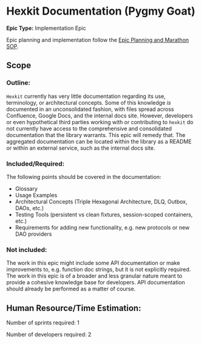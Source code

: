 # Hexkit Documentation (Pygmy Goat)
**Epic Type:** Implementation Epic

Epic planning and implementation follow the
[Epic Planning and Marathon SOP](https://docs.ghga-dev.de/main/sops/sop001_epic_planning.html).

## Scope
### Outline:
`Hexkit` currently has very little documentation regarding its use, terminology,
or architectural concepts. Some of this knowledge *is* documented in an unconsolidated
fashion, with files spread across Confluence, Google Docs, and the internal docs
site. However, developers or even hypothetical third parties working with or
contributing to `hexkit` do not currently have access to the comprehensive and
consolidated documentation that the library warrants. This epic will remedy that.
The aggregated documentation can be located within the library as a README or within
an external service, such as the internal docs site.


### Included/Required:
The following points should be covered in the documentation:
- Glossary
- Usage Examples
- Architectural Concepts (Triple Hexagonal Architecture, DLQ, Outbox, DAOs, etc.)
- Testing Tools (persistent vs clean fixtures, session-scoped containers, etc.)
- Requirements for adding new functionality, e.g. new protocols or new DAO providers

### Not included:
The work in this epic might include some API documentation or make improvements to,
e.g. function doc strings, but it is not explicitly required. The work in this epic
is of a broader and less granular nature meant to provide a cohesive knowledge base
for developers. API documentation should already be performed as a matter of course.


## Human Resource/Time Estimation:

Number of sprints required: 1

Number of developers required: 2

